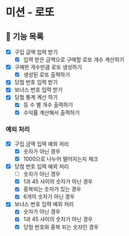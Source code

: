 # 미션 - 로또

## 🚀 기능 목록

- [x] 구입 금액 입력 받기
  -[x] 입력 받은 금액으로 구매할 로또 개수 계산하기
- [x] 구매한 개수만큼 로또 생성하기
  - [x] 생성된 로또 출력하기
- [x] 당첨 번호 입력 받기
- [x] 보너스 번호 입력 받기
- [x] 당첨 통계 계산 하기
  - [x] 등 수 별 개수 출력하기
  - [x] 수익률 계산해서 출력하기

### 예외 처리
- [x] 구입 금액 입력 예외 처리
  - [x] 숫자가 아닌 경우
  - [x] 1000으로 나누어 떨어지는지 체크
- [x] 당첨 번호 입력 예외 처리
  - [ ] 숫자가 아닌 경우
  - [x] 1과 45 사이의 숫자가 아닌 경우
  - [x] 중복되는 숫자가 있는 경우
  - [x] 6개의 숫자가 아닌 경우 
- [x] 보너스 번호 입력 예외 처리
  - [x] 숫자가 아닌 경우
  - [x] 1과 45 사이의 숫자가 아닌 경우
  - [x] 당첨 번호와 중복 되는 숫자인 경우 
